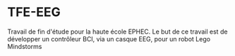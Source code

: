# TFE-EEG
Travail de fin d'étude pour la haute école EPHEC. Le but de ce travail est de développer un contrôleur BCI, via un casque EEG, pour un robot Lego Mindstorms
